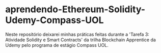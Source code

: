 # aprendendo-Ethereum-Solidity-Udemy-Compass-UOL
Neste repositório deixarei minhas práticas feitas durante a 'Tarefa 3: Atividade Solidity e Smart Contracts' da trilha Blockchain Apprentice da Udemy pelo programa de estágio Compass UOL. 
